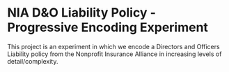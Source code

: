 # NIA D&O Liability Policy - Progressive Encoding Experiment
This project is an experiment in which we encode a Directors and Officers Liability policy from the Nonprofit Insurance Alliance in increasing levels of detail/complexity. 